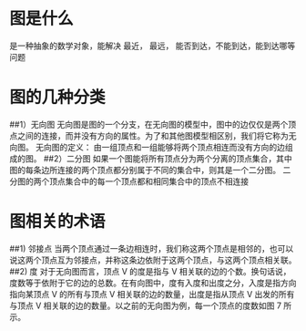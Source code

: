 # 图是什么
是一种抽象的数学对象，能解决 最近， 最远， 能否到达，不能到达，能到达哪等问题
# 图的几种分类
##1）无向图
无向图是图的一个分支，在无向图的模型中，图中的边仅仅是两个顶点之间的连接，而并没有方向的属性。为了和其他图模型相区别，我们将它称为无向图。
无向图的定义：
由一组顶点和一组能够将两个顶点相连而没有方向的边组成的图。
##2）二分图
如果一个图能将所有顶点分为两个分离的顶点集合，其中图的每条边所连接的两个顶点都分别属于不同的集合中，则其是一个二分图。
二分图的两个顶点集合中的每一个顶点都和相同集合中的顶点不相连接
# 图相关的术语
##1) 邻接点
当两个顶点通过一条边相连时，我们称这两个顶点是相邻的，也可以说这两个顶点互为邻接点，并称这条边依附于这两个顶点，与这两个顶点相关联。
##2) 度
对于无向图而言，顶点 V 的度是指与 V 相关联的边的个数。换句话说，度数等于依附于它的边的总数。在有向图中，度有入度和出度之分，入度是指方向指向某顶点 V 的所有与顶点 V 相关联的边的数量，出度是指从顶点 V 出发的所有与顶点 V 相关联的边的数量。以之前的无向图为例，每一个顶点的度数如图 7 所示。
